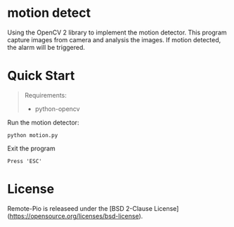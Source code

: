 # motion detect
Using the OpenCV 2 library to implement the motion detector.
This program capture images from camera and analysis the images.
If motion detected, the alarm will be triggered.

# Quick Start
> Requirements:
> * python-opencv

Run the motion detector:
```
python motion.py 
```

Exit the program
```
Press 'ESC'
```

# License
Remote-Pio is releaseed under the [BSD 2-Clause License] (https://opensource.org/licenses/bsd-license). 

